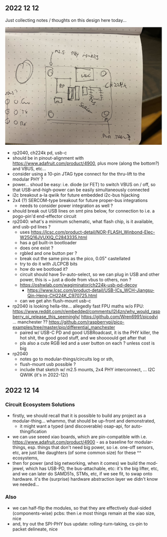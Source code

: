 ## 2022 12 12 

Just collecting notes / thoughts on this design here today... 

![sktch](2022-12-07_mod-jewel-sketch.jpg)

- rp2040, ch224k pd, usb-c 
- should be in pinout-alignment with https://www.adafruit.com/product/4900, plus more (along the bottom?) and VBUS, etc... 
- consider using a 10-pin JTAG type connect for the thru-lift to the modular PHY ? 
- power... shoud be easy: i.e. diode (or FET) to switch VBUS on / off, so that USB-and-high-power can be easily simultaneously connected 
- i2c breakout a-la qwiik for future embedded i2c-bus hijacking 
- 2x4 (?) SERCOM-type breakout for future proper-bus integrations 
  - needs to consider power integration as well ? 
- should break out USB lines on smt pins below, for connection to i.e. a pogo-pin'd end-effector circuit 
- rp2040: what's a minimum schematic, what flash chip, is it available, and usb-pd lines ? 
  - uses https://lcsc.com/product-detail/NOR-FLASH_Winbond-Elec-W25Q16JVUXIQ_C2843335.html 
  - has a gd built-in bootloader 
  - does one exist ? 
  - rgbled and one button per ? 
  - break out the same pins as the pico, 0.05" castellated 
  - try to do it with JLCPCB bits 
  - how do we bootload it?
  - circuit should have 5v-auto-select, so we can plug in USB and other power, this is ~ just a diode from vbus to others, non ? 
  - https://oshwlab.com/wagiminator/ch224k-usb-pd-decoy 
    - https://www.lcsc.com/product-detail/USB-ICs_WCH-Jiangsu-Qin-Heng-CH224K_C970725.html 
  - can we get ahn flush-mount usb-c 
- rp2040 is looking hella-tite... allegedly fast FPU maths w/o FPU: https://www.reddit.com/r/embedded/comments/l2l4zn/why_would_raspberry_pi_release_this_seemingly/ https://github.com/Wren6991/picodvi ... manchester ?? https://github.com/raspberrypi/pico-examples/tree/master/pio/differential_manchester 
  - paired w/ USB-C PD and good USBRoadcast, it is the PHY killer, the hot shit, the good good stuff, and we shoooould get after that 
  - pls also a cute RGB led and a user button on each ? unless cost is big 
- rp2040 
  - notes go to modular-things/circuits log or sth, 
  - flush-mount usb possible ? 
  - include that sketch w/ m2.5 mounts, 2x4 PHY interconnect, ... I2C QWIIK (it's in 2022-12/)

## 2022 12 14 

### Circuit Ecosystem Solutions

- firstly, we should recall that it is possible to build any project as a modular-thing... whammo, that should be up-front and demonstrated,
  - it might want a typed (and discoverable) osap-api, for auto-thingification
- we can use seeed xiao boards, which are pin-compatible with i.e. https://www.adafruit.com/product/4900 - as a baseline for modular-things, esp. things that don't need big power, so i.e. one-off sensors, etc, are just like daughters (of some common size) for these ^^ ecosystems, 
- then for power (and big networking, when it comes) we build the mod-jewel, which has USB-PD, the bus-attachable, etc: it's the big lifter, etc, and we can later do SAMD51s, STMs, etc, if we see fit, to swap onto hardware. it's the (surprise) hardware abstraction layer we didn't know we needed... 

### Also

- we can half-flip the modules, so that they are effectively dual-sided (components-wise) pcbs: then i.e most things remain at the xiao size, nice 
- and, try out the SPI-PHY bus update: rolling-turn-taking, cs-pin to packet delineate, nice 
